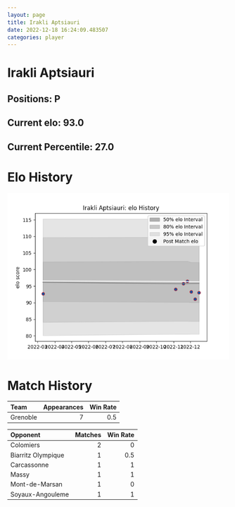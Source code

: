```yaml
---  
layout: page  
title: Irakli Aptsiauri  
date: 2022-12-18 16:24:09.483507  
categories: player  
---
```

# Irakli Aptsiauri

## Positions: P

## Current elo: 93.0

## Current Percentile: 27.0

# Elo History


![elo history](history_IrakliAptsiauri.png)
# Match History


| Team     |   Appearances |   Win Rate |
|:---------|--------------:|-----------:|
| Grenoble |             7 |        0.5 |

| Opponent           |   Matches |   Win Rate |
|:-------------------|----------:|-----------:|
| Colomiers          |         2 |        0   |
| Biarritz Olympique |         1 |        0.5 |
| Carcassonne        |         1 |        1   |
| Massy              |         1 |        1   |
| Mont-de-Marsan     |         1 |        0   |
| Soyaux-Angouleme   |         1 |        1   |